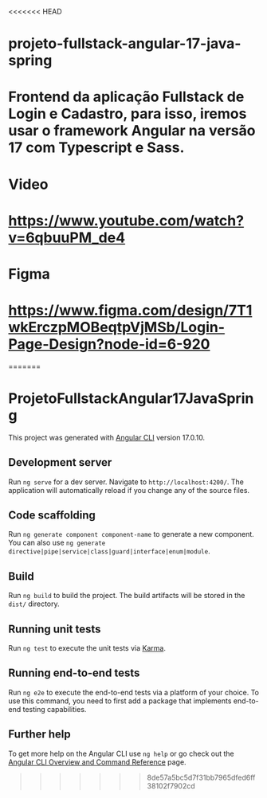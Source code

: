 <<<<<<< HEAD
# projeto-fullstack-angular-17-java-spring
# Frontend da aplicação Fullstack de Login e Cadastro, para isso, iremos usar o framework Angular na versão 17 com Typescript e Sass.

# Video
# https://www.youtube.com/watch?v=6qbuuPM_de4

# Figma
# https://www.figma.com/design/7T1wkErczpMOBeqtpVjMSb/Login-Page-Design?node-id=6-920

=======
# ProjetoFullstackAngular17JavaSpring

This project was generated with [Angular CLI](https://github.com/angular/angular-cli) version 17.0.10.

## Development server

Run `ng serve` for a dev server. Navigate to `http://localhost:4200/`. The application will automatically reload if you change any of the source files.

## Code scaffolding

Run `ng generate component component-name` to generate a new component. You can also use `ng generate directive|pipe|service|class|guard|interface|enum|module`.

## Build

Run `ng build` to build the project. The build artifacts will be stored in the `dist/` directory.

## Running unit tests

Run `ng test` to execute the unit tests via [Karma](https://karma-runner.github.io).

## Running end-to-end tests

Run `ng e2e` to execute the end-to-end tests via a platform of your choice. To use this command, you need to first add a package that implements end-to-end testing capabilities.

## Further help

To get more help on the Angular CLI use `ng help` or go check out the [Angular CLI Overview and Command Reference](https://angular.io/cli) page.
>>>>>>> 8de57a5bc5d7f31bb7965dfed6ff38102f7902cd
